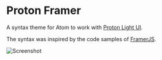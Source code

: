 # Proton Framer

A syntax theme for Atom to work with [Proton Light UI](https://atom.io/packages/proton-light).

The syntax was inspired by the code samples of [FramerJS](http://framerjs.com/).

![Screenshot](http://cl.ly/image/1U422w3P3W3u/Screen%20Shot%202014-10-10%20at%209.47.38%20AM.png)

